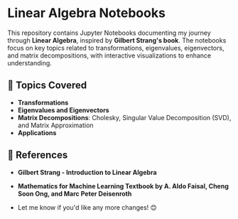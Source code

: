 # Linear Algebra Notebooks  

This repository contains Jupyter Notebooks documenting my journey through **Linear Algebra**, inspired by **Gilbert Strang's book**. The notebooks focus on key topics related to transformations, eigenvalues, eigenvectors, and matrix decompositions, with interactive visualizations to enhance understanding.

## 📌 Topics Covered
- **Transformations**  
- **Eigenvalues and Eigenvectors**  
- **Matrix Decompositions**: Cholesky, Singular Value Decomposition (SVD), and Matrix Approximation  
- **Applications**  

## 📖 References
- **Gilbert Strang - Introduction to Linear Algebra**
- **Mathematics for Machine Learning Textbook by A. Aldo Faisal, Cheng Soon Ong, and Marc Peter Deisenroth**

- Let me know if you'd like any more changes! 😊
